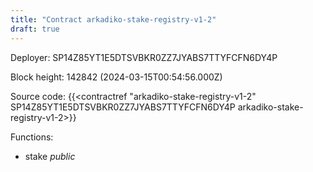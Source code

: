 ```yaml
---
title: "Contract arkadiko-stake-registry-v1-2"
draft: true
---
```

Deployer: SP14Z85YT1E5DTSVBKR0ZZ7JYABS7TTYFCFN6DY4P


 



Block height: 142842 (2024-03-15T00:54:56.000Z)

Source code: {{<contractref "arkadiko-stake-registry-v1-2" SP14Z85YT1E5DTSVBKR0ZZ7JYABS7TTYFCFN6DY4P arkadiko-stake-registry-v1-2>}}

Functions:

* stake _public_
